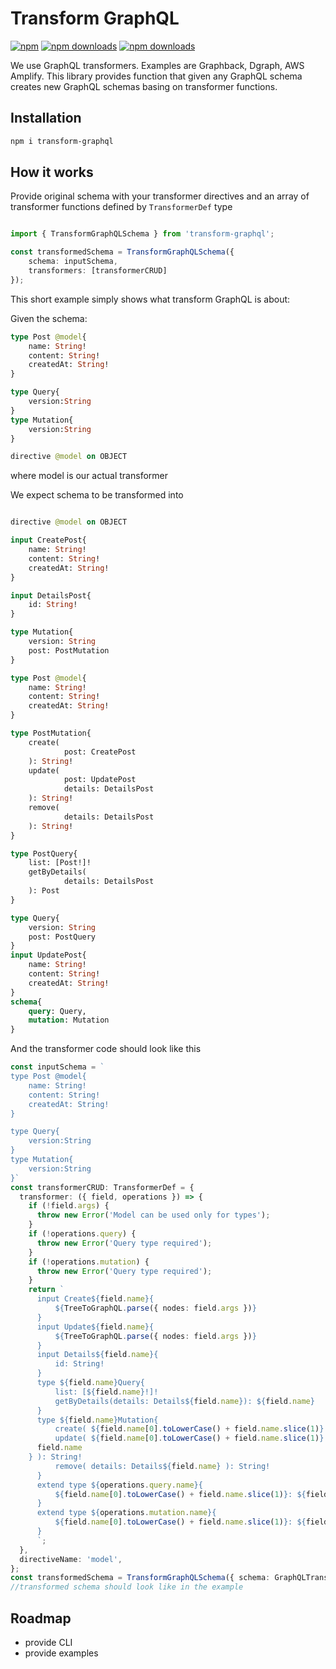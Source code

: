 # Transform GraphQL

[![npm](https://img.shields.io/npm/v/transform-graphql.svg?style=flat-square)](https://www.npmjs.com/package/transform-graphql)  [![npm downloads](https://img.shields.io/npm/dt/transform-graphql.svg?style=flat-square)](https://www.npmjs.com/package/transform-graphql)
[![npm downloads](https://img.shields.io/github/workflow/status/graphql-editor/transform-graphql/release.svg?style=flat-square)](https://www.npmjs.com/package/transform-graphql)


We use GraphQL transformers. Examples are Graphback, Dgraph, AWS Amplify. This library provides function that given any GraphQL schema creates new GraphQL schemas basing on transformer functions.

## Installation

```sh
npm i transform-graphql
```

## How it works

Provide original schema with your transformer directives and an array of transformer functions defined by `TransformerDef` type

```ts

import { TransformGraphQLSchema } from 'transform-graphql';

const transformedSchema = TransformGraphQLSchema({ 
    schema: inputSchema, 
    transformers: [transformerCRUD] 
});


```

This short example simply shows what transform GraphQL is about:

Given the schema:
```graphql
type Post @model{
    name: String!
    content: String!
    createdAt: String!
}

type Query{
    version:String
}
type Mutation{
    version:String
}

directive @model on OBJECT
```
where model is our actual transformer

We expect schema to be transformed into

```graphql

directive @model on OBJECT

input CreatePost{
    name: String!
    content: String!
    createdAt: String!
}

input DetailsPost{
    id: String!
}

type Mutation{
    version: String
    post: PostMutation
}

type Post @model{
    name: String!
    content: String!
    createdAt: String!
}

type PostMutation{
    create(
            post: CreatePost
    ): String!
    update(
            post: UpdatePost
            details: DetailsPost
    ): String!
    remove(
            details: DetailsPost
    ): String!
}

type PostQuery{
    list: [Post!]!
    getByDetails(
            details: DetailsPost
    ): Post
}

type Query{
    version: String
    post: PostQuery
}
input UpdatePost{
    name: String!
    content: String!
    createdAt: String!
}
schema{
    query: Query,
    mutation: Mutation
}
```

And the transformer code should look like this

```ts
const inputSchema = `
type Post @model{
    name: String!
    content: String!
    createdAt: String!
}

type Query{
    version:String
}
type Mutation{
    version:String
}`
const transformerCRUD: TransformerDef = {
  transformer: ({ field, operations }) => {
    if (!field.args) {
      throw new Error('Model can be used only for types');
    }
    if (!operations.query) {
      throw new Error('Query type required');
    }
    if (!operations.mutation) {
      throw new Error('Query type required');
    }
    return `
      input Create${field.name}{
          ${TreeToGraphQL.parse({ nodes: field.args })}
      }
      input Update${field.name}{
          ${TreeToGraphQL.parse({ nodes: field.args })}
      }
      input Details${field.name}{
          id: String!
      }
      type ${field.name}Query{
          list: [${field.name}!]!
          getByDetails(details: Details${field.name}): ${field.name}
      }
      type ${field.name}Mutation{
          create( ${field.name[0].toLowerCase() + field.name.slice(1)}: Create${field.name} ): String!
          update( ${field.name[0].toLowerCase() + field.name.slice(1)}: Update${field.name}, details: Details${
      field.name
    } ): String!
          remove( details: Details${field.name} ): String!
      }
      extend type ${operations.query.name}{
          ${field.name[0].toLowerCase() + field.name.slice(1)}: ${field.name}Query
      }
      extend type ${operations.mutation.name}{
          ${field.name[0].toLowerCase() + field.name.slice(1)}: ${field.name}Mutation
      }
      `;
  },
  directiveName: 'model',
};
const transformedSchema = TransformGraphQLSchema({ schema: GraphQLTransform, transformers: [transformerCRUD] });
//transformed schema should look like in the example

```

## Roadmap

- provide CLI
- provide examples

